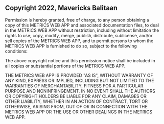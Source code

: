 ## Copyright 2022, Mavericks Balitaan


Permission is hereby granted, free of charge, to any person obtaining a copy of this METRICS WEB APP and associated documentation files, to deal in the METRICS WEB APP without restriction, including without limitation the rights to use, copy, modify, merge, publish, distribute, sublicense, and/or sell copies of the METRICS WEB APP, and to permit persons to whom the METRICS WEB APP is furnished to do so, subject to the following conditions:

The above copyright notice and this permission notice shall be included in all copies or substantial portions of the METRICS WEB APP.

THE METRICS WEB APP IS PROVIDED "AS IS", WITHOUT WARRANTY OF ANY KIND, EXPRESS OR IMPLIED, INCLUDING BUT NOT LIMITED TO THE WARRANTIES OF MERCHANTABILITY, FITNESS FOR A PARTICULAR PURPOSE AND NONINFRINGEMENT. IN NO EVENT SHALL THE AUTHORS OR COPYRIGHT HOLDERS BE LIABLE FOR ANY CLAIM, DAMAGES OR OTHER LIABILITY, WHETHER IN AN ACTION OF CONTRACT, TORT OR OTHERWISE, ARISING FROM, OUT OF OR IN CONNECTION WITH THE METRICS WEB APP OR THE USE OR OTHER DEALINGS IN THE METRICS WEB APP.